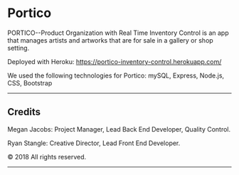 # Portico

PORTICO--Product Organization with Real Time Inventory Control is an app that manages artists and artworks that are for sale in a gallery or shop setting. 

Deployed with Heroku: https://portico-inventory-control.herokuapp.com/

We used the following technologies for Portico:
mySQL, Express, Node.js, CSS, Bootstrap

-----------------------------------------


## Credits

Megan Jacobs: Project Manager, Lead Back End Developer, Quality Control.

Ryan Stangle: Creative Director, Lead Front End Developer.

© 2018 All rights reserved.


-----------------------------------------
